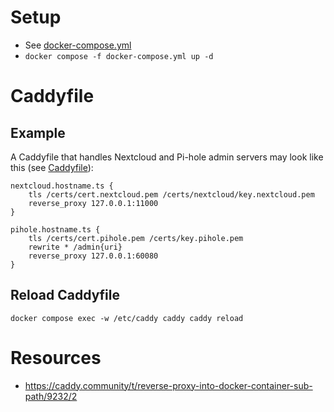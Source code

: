 # Setup
- See [docker-compose.yml](docker-compose.yml)
- `docker compose -f docker-compose.yml up -d`

# Caddyfile
## Example
A Caddyfile that handles Nextcloud and Pi-hole admin servers may look like this (see [Caddyfile](Caddyfile)):
```
nextcloud.hostname.ts {
	tls /certs/cert.nextcloud.pem /certs/nextcloud/key.nextcloud.pem
	reverse_proxy 127.0.0.1:11000
}

pihole.hostname.ts {
	tls /certs/cert.pihole.pem /certs/key.pihole.pem
	rewrite * /admin{uri}
	reverse_proxy 127.0.0.1:60080
}
```
## Reload Caddyfile
`docker compose exec -w /etc/caddy caddy caddy reload`


# Resources
- https://caddy.community/t/reverse-proxy-into-docker-container-sub-path/9232/2
